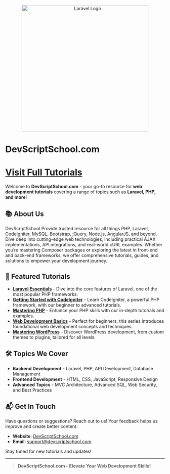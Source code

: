 <p align="center"><a href="https://laravel.com" target="_blank"><img src="https://i0.wp.com/www.devscriptschool.com/wp-content/uploads/2024/09/Untitled-dd.png?fit=300%2C60&ssl=1" width="400" alt="Laravel Logo"></a></p>

# DevScriptSchool.com

# [Visit Full Tutorials](https://www.devscriptschool.com/how-to-use-bootstrap-pagination-in-laravel-blade-tutorial/)

Welcome to **DevScriptSchool.com** - your go-to resource for **web development tutorials** covering a range of topics such as **Laravel, PHP, and more**!

## 📚 About Us
DevScriptSchool Provide trusted resource for all things PHP, Laravel, CodeIgniter, MySQL, Bootstrap, jQuery, Node.js, AngularJS, and beyond. Dive deep into cutting-edge web technologies, including practical AJAX implementations, API integrations, and real-world cURL examples. Whether you’re mastering Composer packages or exploring the latest in front-end and back-end frameworks, we offer comprehensive tutorials, guides, and solutions to empower your development journey.
## 🌟 Featured Tutorials

- **[Laravel Essentials](https://www.devscriptschool.com/category/framwork/laravel/)** - Dive into the core features of Laravel, one of the most popular PHP frameworks.
- **[Getting Started with CodeIgniter](https://www.devscriptschool.com/category/framwork/codeigniter/)** - Learn CodeIgniter, a powerful PHP framework, with our beginner to advanced tutorials.
- **[Mastering PHP](https://www.devscriptschool.com/category/web-development/php/)** - Enhance your PHP skills with our in-depth tutorials and examples.
- **[Web Development Basics](https://www.devscriptschool.com/category/web-development/)** - Perfect for beginners, this series introduces foundational web development concepts and techniques.
- **[Mastering WordPress](https://www.devscriptschool.com/category/web-development/wordpress/)** - Discover WordPress development, from custom themes to plugins, tailored for all levels.

## 🛠 Topics We Cover

- **Backend Development** - Laravel, PHP, API Development, Database Management
- **Frontend Development** - HTML, CSS, JavaScript, Responsive Design
- **Advanced Topics** - MVC Architecture, Advanced SQL, Web Security, and Best Practices

## 📬 Get In Touch
Have questions or suggestions? Reach out to us! Your feedback helps us improve and create better content.

- **Website**: [DevScriptSchool.com](https://www.devscriptschool.com)
- **Email**: support@devscriptschool.com

Stay tuned for new tutorials and updates!

---

> **DevScriptSchool.com - Elevate Your Web Development Skills!**
